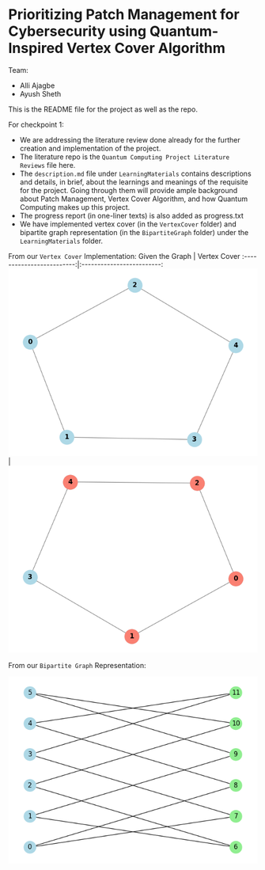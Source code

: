# Prioritizing Patch Management for Cybersecurity using Quantum-Inspired Vertex Cover Algorithm

Team:
- Alli Ajagbe
- Ayush Sheth

This is the README file for the project as well as the repo.

For checkpoint 1:

- We are addressing the literature review done already for the further creation and implementation of the project.
- The literature repo is the `Quantum Computing Project Literature Reviews` file here.
- The `description.md` file under `LearningMaterials` contains descriptions and details, in brief, about the learnings and meanings of the requisite for the project. Going through them will provide ample background about Patch Management, Vertex Cover Algorithm, and how Quantum Computing makes up this project.
- The progress report (in one-liner texts) is also added as progress.txt
- We have implemented vertex cover (in the `VertexCover` folder) and bipartite graph representation (in the `BipartiteGraph` folder) under the `LearningMaterials` folder.

From our `Vertex Cover` Implementation:
Given the Graph             |  Vertex Cover
:-------------------------:|:-------------------------:
![](LearningMaterials/assets/vertexCover/graph1.png)  |  ![](LearningMaterials/assets/vertexCover/vertexCover_for_graph1.png)

From our `Bipartite Graph` Representation:

![Bipartite Graph Representation](LearningMaterials/assets/bipartite/bipartite1.png)
